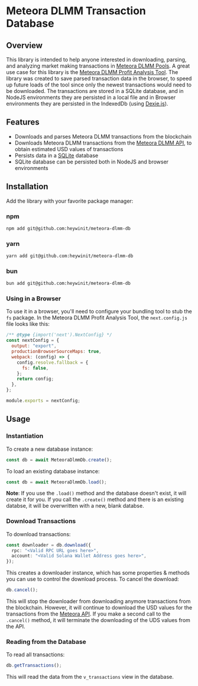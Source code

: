 # Meteora DLMM Transaction Database

## Overview

This library is intended to help anyone interested in downloading, parsing, and
analyzing market making transactions in [Meteora DLMM Pools](https://app.meteora.ag).
A great use case for this library is the [Meteora DLMM Profit Analysis Tool](https://github.com/GeekLad/meteora-profit-analysis). The library was created to save parsed transaction
data in the browser, to speed up future loads of the tool since only the newest
transactions would need to be downloaded. The transactions are stored in a
SQLite database, and in NodeJS environments they are persisted in a local file
and in Browser environments they are persisted in the IndexedDb (using
[Dexie.js](https://dexie.org/)).

## Features

- Downloads and parses Meteora DLMM transactions from the blockchain
- Downloads Meteora DLMM transactions from the [Meteora DLMM API](https://dlmm-api.meteora.ag/swagger-ui/#/), to obtain
  estimated USD values of transactions
- Persists data in a [SQLite](https://sqlite.org) database
- SQLite database can be persisted both in NodeJS and browser environments

## Installation

Add the library with your favorite package manager:

### npm

```sh
npm add git@github.com:heywinit/meteora-dlmm-db
```

### yarn

```sh
yarn add git@github.com:heywinit/meteora-dlmm-db
```

### bun

```sh
bun add git@github.com:heywinit/meteora-dlmm-db
```

### Using in a Browser

To use it in a browser, you'll need to configure your bundling tool to stub the
`fs` package. In the Meteora DLMM Profit Analysis Tool, the `next.config.js`
file looks like this:

```js
/** @type {import('next').NextConfig} */
const nextConfig = {
  output: "export",
  productionBrowserSourceMaps: true,
  webpack: (config) => {
    config.resolve.fallback = {
      fs: false,
    };
    return config;
  },
};

module.exports = nextConfig;
```

## Usage

### Instantiation

To create a new database instance:

```ts
const db = await MeteoraDlmmDb.create();
```

To load an existing database instance:

```ts
const db = await MeteoraDlmmDb.load();
```

**Note**: If you use the `.load()` method and the database doesn't exist, it
will create it for you. If you call the `.create()` method and there is an
existing databse, it will be overwritten with a new, blank databse.

### Download Transactions

To download transactions:

```ts
const downloader = db.download({
  rpc: "<Valid RPC URL goes here>",
  account: "<Valid Solana Wallet Address goes here>",
});
```

This creates a downloader instance, which has some properties & methods you can
use to control the download process. To cancel the download:

```ts
db.cancel();
```

This will stop the downloader from downloading anymore transactions from the
blockchain. However, it will continue to download the USD values for the
transactions from the [Meteora API](https://dlmm-api.meteora.ag/swagger-ui/#/).
If you make a second call to the `.cancel()` method, it will terminate the
downloading of the UDS values from the API.

### Reading from the Database

To read all transactions:

```ts
db.getTransactions();
```

This will read the data from the `v_transactions` view in the database.
